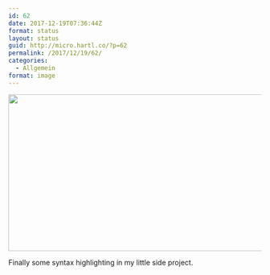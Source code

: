 ```yaml
---
id: 62
date: 2017-12-19T07:36:44Z
format: status
layout: status
guid: http://micro.hartl.co/?p=62
permalink: /2017/12/19/62/
categories:
  - Allgemein
format: image
---
```

<img class="alignnone wp-image-63 size-large" src="http://micro.hartl.co/wp-content/uploads/2017/12/Plainy-screenshot-1024x609.png" alt="" width="525" height="312" srcset="https://micro.hartl.co/wp-content/uploads/2017/12/Plainy-screenshot-1024x609.png 1024w, https://micro.hartl.co/wp-content/uploads/2017/12/Plainy-screenshot-300x179.png 300w, https://micro.hartl.co/wp-content/uploads/2017/12/Plainy-screenshot-768x457.png 768w" sizes="(max-width: 525px) 100vw, 525px" />

Finally some syntax highlighting in my little side project.